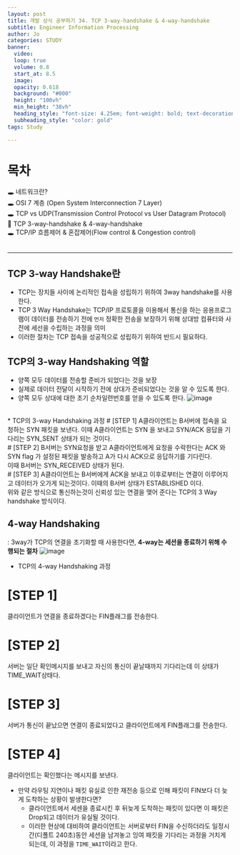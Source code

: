 ```yaml
---
layout: post
title: 개발 상식 공부하기 34. TCP 3-way-handshake & 4-way-handshake
subtitle: Engineer Information Processing
author: Jo
categories: STUDY
banner:
  video: 
  loop: true
  volume: 0.8
  start_at: 8.5
  image: 
  opacity: 0.618
  background: "#000"
  height: "100vh"
  min_height: "38vh"
  heading_style: "font-size: 4.25em; font-weight: bold; text-decoration: underline"
  subheading_style: "color: gold"
tags: Study

---
```


# 목차
🕳 네트워크란? <br>
🕳 OSI 7 계층 (Open System Interconnection 7 Layer) <br>
🕳 TCP vs UDP(Transmission Control Protocol vs User Datagram Protocol) <br>
📌 TCP 3-way-handshake & 4-way-handshake <br>
🕳 TCP/IP 흐름제어 & 혼잡제어(Flow control & Congestion control) <br>
<br>
<hr>


## TCP 3-way Handshake란
- TCP는 장치들 사이에 논리적인 접속을 성립하기 위하여 3way handshake를 사용한다.
- TCP 3 Way Handshake는 TCP/IP 프로토콜을 이용해서 통신을 하는 응용프로그램이 데이터를 전송하기 전에
  ``먼저`` 정확한 전송을 보장하기 위해 상대방 컴퓨터와 사전에 세선을 수립하는 과정을 의미
- 이러한 절차는 TCP 접속을 성공적으로 성립하기 위하여 반드시 필요하다.

## TCP의 3-way Handshaking 역할
- 양쪽 모두 데이터를 전송할 준비가 되었다는 것을 보장
- 실제로 데이터 전달이 시작하기 전에 상대가 준비되었다는 것을 알 수 있도록 한다.
- 양쪽 모두 상대에 대한 초기 순차일련번호를 얻을 수 있도록 한다.
![image](https://github.com/CheeseYoung/Cheeseyoung.github.io/assets/132384527/ea097594-9e18-4de7-a9b1-1f5d78698146)
<br>
* TCP의 3-way Handshaking 과정
# [STEP 1] 
A클라이언트는 B서버에 접속을 요청하는 SYN 패킷을 보낸다. 이때 A클라이언트는 SYN 을 보내고 SYN/ACK 응답을 기다리는 SYN_SENT 상태가 되는 것이다. <br>
# [STEP 2]
B서버는 SYN요청을 받고 A클라이언트에게 요청을 수락한다는 ACK 와 SYN flag 가 설정된 패킷을 발송하고 A가 다시 ACK으로 응답하기를 기다린다. <br>
이때 B서버는 SYN_RECEIVED 상태가 된다.<br>
# [STEP 3] 
A클라이언트는 B서버에게 ACK을 보내고 이후로부터는 연결이 이루어지고 데이터가 오가게 되는것이다. 이때의 B서버 상태가 ESTABLISHED 이다. <br>
위와 같은 방식으로 통신하는것이 신뢰성 있는 연결을 맺어 준다는 TCP의 3 Way handshake 방식이다. <br>

## 4-way Handshaking
: 3way가 TCP의 연결을 초기화할 때 사용한다면, <b>4-way는 세션을 종료하기 위해 수행되는 절차</b>
![image](https://github.com/CheeseYoung/Cheeseyoung.github.io/assets/132384527/c2ff88e2-c004-40fa-9503-72dfa85de134)
<br>
* TCP의 4-way Handshaking 과정
# [STEP 1]
클라이언트가 연결을 종료하겠다는 FIN플래그를 전송한다.<br>
# [STEP 2]
서버는 일단 확인메시지를 보내고 자신의 통신이 끝날때까지 기다리는데 이 상태가 TIME_WAIT상태다.<br>
# [STEP 3]
서버가 통신이 끝났으면 연결이 종료되었다고 클라이언트에게 FIN플래그를 전송한다.<br>
# [STEP 4]
클라이언트는 확인했다는 메시지를 보낸다.<br>

- 만약 라우팅 지연이나 패킷 유실로 인한 재전송 등으로 인해 패킷이 FIN보다 더 늦게 도착하는 상황이 발생한다면?
  - 클라이언트에서 세센을 종료시킨 후 뒤늦게 도착하는 패킷이 있다면 이 패킷은 Drop되고 데이터가 유실될 것이다.
  - 이러한 현상에 대비하여 클라이언트는 서버로부터 FIN을 수신하더라도 일정시간(디폴트 240초)동안
    세션을 남겨놓고 잉여 패킷을 기다리는 과정을 거치게 되는데, 이 과정을 ``TIME_WAIT``이라고 한다.












